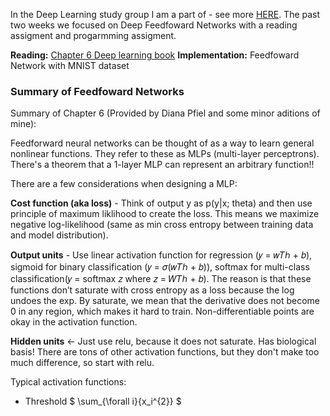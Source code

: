 
In the Deep Learning study group I am a part of - see more [HERE](http://dianapfeil.com/machine%20learning/2017/02/19/deep-learning-reading-group/). 
The past two weeks we focused on Deep Feedfoward Networks with a reading assigment and progarmming assigment.

**Reading:** [Chapter 6 Deep learning book](http://www.deeplearningbook.org/contents/mlp.html)
**Implementation:** Feedfoward Network with MNIST dataset

### Summary of Feedfoward Networks

Summary of Chapter 6 (Provided by Diana Pfiel and some minor aditions of mine):

Feedforward neural networks can be thought of as a way to learn general nonlinear functions. 
They refer to these as MLPs (multi-layer perceptrons). There's a theorem that a 1-layer MLP can represent an arbitrary function!!

There are a few considerations when designing a MLP:

**Cost function (aka loss)** - Think of output y as p(y|x; theta) and then use principle of maximum liklihood to create the loss.
This means we maximize negative log-likelihood (same as min cross entropy between training data and model distribution).
                                               
**Output units** - Use linear activation function for regression (𝑦 = 𝑤𝑇ℎ + 𝑏), sigmoid for binary classification (𝑦 = 𝜎(𝑤𝑇ℎ + 𝑏)),
softmax for multi-class classification(𝑦 = softmax 𝑧 where 𝑧 = 𝑊𝑇ℎ + 𝑏).
The reason is that these functions don’t saturate with cross entropy as a loss because the log undoes the exp.
By saturate, we mean that the derivative does not become 0 in any region, which makes it hard to train.
Non-differentiable points are okay in the activation function.

**Hidden units** <- Just use relu, because it does not saturate. Has biological basis! 
There are tons of other activation functions, but they don't make too much difference, so start with relu.

Typical  activation functions:
- Threshold $ \sum_{\forall i}{x_i^{2}} $
                                                      
                                                      
